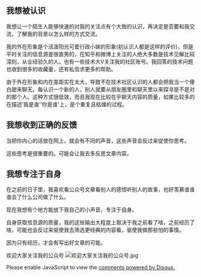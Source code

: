 ## 我想被认识

我想让一个陌生人能够快速的对我的关注点有个大致的认识，再决定是否要和我交流，了解我的背景以怎么样的方式交流。

我的外在形象是个活泼阳光可爱行政小妹的形象(初认识人都是这样的评价)，但是平时关注的信息源是很直男的，在知乎和微博上关注的人绝大多数是技术见解比较深刻，从业经验久的人。也有一些技术大V关注我的社区账号。我回答的技术问题也收到很多的收藏量，还有私信求更多的帮助。

由于外在形象和内在差距实在太大，导致不在技术社区认识的人都会把我当一个傻白甜来聊天。每认识一个新的人，别人就要从朋友圈里和聊天里以来探寻是不是对的那个人。这种方式很低效，而且我现在比较在乎聊天内容的质量，如果比较多的在描述’我是谁‘'你是谁'上，是个重复且枯燥的过程。


## 我想收到正确的反馈

当把你内心的话放在网上，就会有不同的声音，这些声音会反过来促使你思考。

这些思考是很重要的。可能会让我去多反思文章内容。

## 我想专注于自身

在之前的日子里，我喜欢看公众号文章看别人的感悟听别人的故事，也好羡慕谁谁谁去了什么公司做了什么。

现在我想有个地方能放下我自己的小声音，专注于自身。

自身获取信息源的质量，我的这些输出大程度上取决于我之前看了啥，之前经历了啥，可能也会反过来驱使我去筛选更经典的内容看，驱使我做那些怕的事情。

因为只有经历，才会有写出好文章的可能。

欢迎大家关注我的公众号
![欢迎大家关注我的公众号.jpg](https://upload-images.jianshu.io/upload_images/2645613-9bab5135661deed6.jpg?imageMogr2/auto-orient/strip%7CimageView2/2/w/1240)

<div id="disqus_thread"></div>
<script>

/**
*  RECOMMENDED CONFIGURATION VARIABLES: EDIT AND UNCOMMENT THE SECTION BELOW TO INSERT DYNAMIC VALUES FROM YOUR PLATFORM OR CMS.
*  LEARN WHY DEFINING THESE VARIABLES IS IMPORTANT: https://disqus.com/admin/universalcode/#configuration-variables*/
/*
var disqus_config = function () {
this.page.url = PAGE_URL;  // Replace PAGE_URL with your page's canonical URL variable
this.page.identifier = PAGE_IDENTIFIER; // Replace PAGE_IDENTIFIER with your page's unique identifier variable
};
*/
(function() { // DON'T EDIT BELOW THIS LINE
var d = document, s = d.createElement('script');
s.src = 'https://sixiu.disqus.com/embed.js';
s.setAttribute('data-timestamp', +new Date());
(d.head || d.body).appendChild(s);
})();
</script>
<noscript>Please enable JavaScript to view the <a href="https://disqus.com/?ref_noscript">comments powered by Disqus.</a></noscript>
